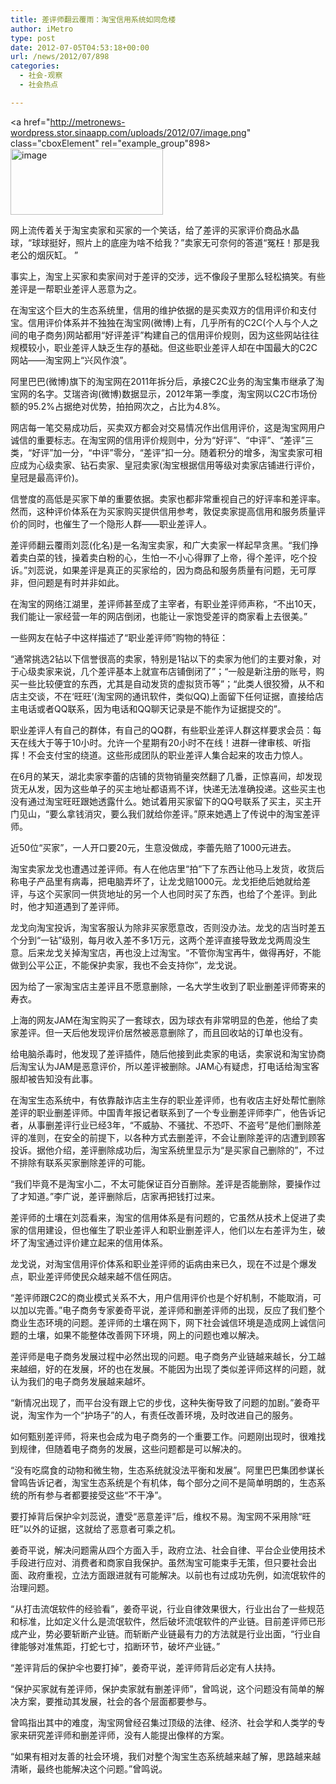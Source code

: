 ```yaml
---
title: 差评师翻云覆雨：淘宝信用系统如同危楼
author: iMetro
type: post
date: 2012-07-05T04:53:18+00:00
url: /news/2012/07/898
categories:
  - 社会-观察
  - 社会热点

---
```

<a href="http://metronews-wordpress.stor.sinaapp.com/uploads/2012/07/image.png" class="cboxElement" rel="example_group"898><img style="background-image: none; border-bottom: 0px; border-left: 0px; margin: 0px; padding-left: 0px; padding-right: 0px; display: inline; border-top: 0px; border-right: 0px; padding-top: 0px" title="image" border="0" alt="image" src="http://metronews-wordpress.stor.sinaapp.com/uploads/2012/07/image_thumb.png" width="244" height="106" /></a>

网上流传着关于淘宝卖家和买家的一个笑话，给了差评的买家评价商品水晶球，“球球挺好，照片上的底座为啥不给我？”卖家无可奈何的答道“冤枉！那是我老公的烟灰缸。 ”

事实上，淘宝上买家和卖家间对于差评的交涉，远不像段子里那么轻松搞笑。有些差评是一帮职业差评人恶意为之。

在淘宝这个巨大的生态系统里，信用的维护依据的是买卖双方的信用评价和支付宝。信用评价体系并不独独在淘宝网(微博)上有，几乎所有的C2C(个人与个人之间的电子商务)网站都用“好评差评”构建自己的信用评价规则，因为这些网站往往规模较小，职业差评人缺乏生存的基础。但这些职业差评人却在中国最大的C2C网站——淘宝网上“兴风作浪”。

阿里巴巴(微博)旗下的淘宝网在2011年拆分后，承接C2C业务的淘宝集市继承了淘宝网的名字。艾瑞咨询(微博)数据显示，2012年第一季度，淘宝网以C2C市场份额的95.2%占据绝对优势，拍拍网次之，占比为4.8%。

网店每一笔交易成功后，买卖双方都会对交易情况作出信用评价，这是淘宝网用户诚信的重要标志。在淘宝网的信用评价规则中，分为“好评”、“中评”、“差评”三类，“好评”加一分，“中评”零分，“差评”扣一分。随着积分的增多，淘宝卖家可相应成为心级卖家、钻石卖家、皇冠卖家(淘宝根据信用等级对卖家店铺进行评价，皇冠是最高评价)。

信誉度的高低是买家下单的重要依据。卖家也都非常重视自己的好评率和差评率。然而，这种评价体系在为买家购买提供信用参考，敦促卖家提高信用和服务质量评价的同时，也催生了一个隐形人群——职业差评人。

差评师翻云覆雨刘蕊(化名)是一名淘宝卖家，和广大卖家一样起早贪黑。“我们挣着卖白菜的钱，操着卖白粉的心，生怕一不小心得罪了上帝，得个差评，吃个投诉。”刘蕊说，如果差评是真正的买家给的，因为商品和服务质量有问题，无可厚非，但问题是有时并非如此。

在淘宝的网络江湖里，差评师甚至成了主宰者，有职业差评师声称，“不出10天，我们能让一家经营一年的网店倒闭，也能让一家饱受差评的商家看上去很美。”

一些网友在帖子中这样描述了“职业差评师”购物的特征：

“通常挑选2钻以下信誉很高的卖家，特别是1钻以下的卖家为他们的主要对象，对于心级卖家来说，几个差评基本上就宣布店铺倒闭了”；“一般是新注册的账号，购买一些比较便宜的东西，尤其是自动发货的虚拟货币等”；“此类人很狡猾，从不和店主交谈，不在‘旺旺’(淘宝网的通讯软件，类似QQ)上面留下任何证据，直接给店主电话或者QQ联系，因为电话和QQ聊天记录是不能作为证据提交的”。

职业差评人有自己的群体，有自己的QQ群，有些职业差评人群这样要求会员：每天在线大于等于10小时。允许一个星期有20小时不在线！进群一律审核、听指挥！不会支付宝的绕道。这些形成团队的职业差评人集合起来的攻击力惊人。

在6月的某天，湖北卖家李蕾的店铺的货物销量突然翻了几番，正惊喜间，却发现货无从发，因为这些单子的买主地址都语焉不详，快递无法准确投递。这些买主也没有通过淘宝旺旺跟她透露什么。她试着用买家留下的QQ号联系了买主，买主开门见山，“要么拿钱消灾，要么我们就给你差评。”原来她遇上了传说中的淘宝差评师。

近50位“买家”，一人开口要20元，生意没做成，李蕾先赔了1000元进去。

淘宝卖家龙戈也遭遇过差评师。有人在他店里“拍”下了东西让他马上发货，收货后称电子产品里有病毒，把电脑弄坏了，让龙戈赔1000元。龙戈拒绝后她就给差评，与这个买家同一供货地址的另一个人也同时买了东西，也给了个差评。到此时，他才知道遇到了差评师。

龙戈向淘宝投诉，淘宝客服认为除非买家愿意改，否则没办法。龙戈的店当时差五个分到“一钻”级别，每月收入差不多1万元，这两个差评直接导致龙戈两周没生意。后来龙戈关掉淘宝店，再也没上过淘宝。“不管你淘宝再牛，做得再好，不能做到公平公正，不能保护卖家，我也不会支持你”，龙戈说。

因为给了一家淘宝店主差评且不愿意删除，一名大学生收到了职业删差评师寄来的寿衣。

上海的网友JAM在淘宝购买了一套球衣，因为球衣有非常明显的色差，他给了卖家差评。但一天后他发现评价居然被恶意删除了，而且回收站的订单也没有。

给电脑杀毒时，他发现了差评插件，随后他接到此卖家的电话，卖家说和淘宝协商后淘宝认为JAM是恶意评价，所以差评被删除。JAM心有疑虑，打电话给淘宝客服却被告知没有此事。

在淘宝生态系统中，有依靠敲诈店主生存的职业差评师，也有收店主好处帮忙删除差评的职业删差评师。中国青年报记者联系到了一个专业删差评师李广，他告诉记者，从事删差评行业已经3年，“不威胁、不骚扰、不恐吓、不盗号”是他们删除差评的准则，在安全的前提下，以各种方式去删差评，不会让删除差评的店遭到顾客投诉。据他介绍，差评删除成功后，淘宝系统里显示为“是买家自己删除的”，不过不排除有联系买家删除差评的可能。

“我们毕竟不是淘宝小二，不太可能保证百分百删除。差评是否能删除，要操作过了才知道。”李广说，差评删除后，店家再把钱打过来。

差评师的土壤在刘蕊看来，淘宝的信用体系是有问题的，它虽然从技术上促进了卖家的信用建设，但也催生了职业差评人和职业删差评人，他们以左右差评为生，破坏了淘宝通过评价建立起来的信用体系。

龙戈说，对淘宝信用评价体系和职业差评师的诟病由来已久，现在不过是个爆发点，职业差评师使民众越来越不信任网店。

“差评师跟C2C的商业模式关系不大，用户信用评价也是个好机制，不能取消，可以加以完善。”电子商务专家姜奇平说，差评师和删差评师的出现，反应了我们整个商业生态环境的问题。差评师的土壤在网下，网下社会诚信环境是造成网上诚信问题的土壤，如果不能整体改善网下环境，网上的问题也难以解决。

差评师是电子商务发展过程中必然出现的问题。电子商务产业链越来越长，分工越来越细，好的在发展，坏的也在发展。不能因为出现了类似差评师这样的问题，就认为我们的电子商务发展越来越坏。

“新情况出现了，而平台没有跟上它的步伐，这种失衡导致了问题的加剧。”姜奇平说，淘宝作为一个“护场子”的人，有责任改善环境，及时改进自己的服务。

如何甄别差评师，将来也会成为电子商务的一个重要工作。问题刚出现时，很难找到规律，但随着电子商务的发展，这些问题都是可以解决的。

“没有吃腐食的动物和微生物，生态系统就没法平衡和发展”。阿里巴巴集团参谋长曾鸣告诉记者，淘宝生态系统是个有机体，每个部分之间不是简单明朗的，生态系统的所有参与者都要接受这些“不干净”。

要打掉背后保护伞刘蕊说，遭受“恶意差评”后，维权不易。淘宝网不采用除“旺旺”以外的证据，这就给了恶意者可乘之机。

姜奇平说，解决问题需从四个方面入手，政府立法、社会自律、平台企业使用技术手段进行应对、消费者和商家自我保护。虽然淘宝可能束手无策，但只要社会出面、政府重视，立法方面跟进就有可能解决。以前也有过成功先例，如流氓软件的治理问题。

“从打击流氓软件的经验看”，姜奇平说，行业自律效果很大，行业出台了一些规范和标准，比如定义什么是流氓软件，然后破坏流氓软件的产业链。目前差评师已形成产业，势必要斩断产业链。而斩断产业链最有力的方法就是行业出面，“行业自律能够对准焦距，打蛇七寸，掐断环节，破坏产业链。”

“差评背后的保护伞也要打掉”，姜奇平说，差评师背后必定有人扶持。

“保护买家就有差评师，保护卖家就有删差评师”，曾鸣说，这个问题没有简单的解决方案，要推动其发展，社会的各个层面都要参与。

曾鸣指出其中的难度，淘宝网曾经召集过顶级的法律、经济、社会学和人类学的专家来研究差评师和删差评师，没有人能提出像样的方案。

“如果有相对友善的社会环境，我们对整个淘宝生态系统越来越了解，思路越来越清晰，最终也能解决这个问题。”曾鸣说。